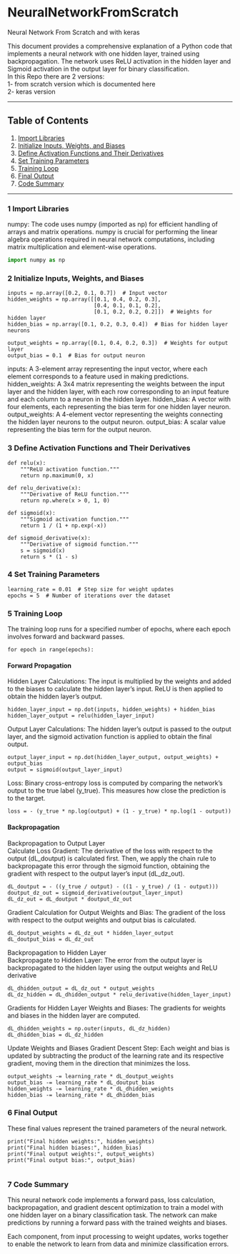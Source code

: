 # NeuralNetworkFromScratch
Neural Network From Scratch and with keras

This document provides a comprehensive explanation of a Python code that implements a neural network with one hidden layer, trained using backpropagation. The network uses ReLU activation in the hidden layer and Sigmoid activation in the output layer for binary classification.  
In this Repo there are 2 versions:  
1- from scratch version which is documented here  
2- keras version

---

## Table of Contents
1. [Import Libraries](#import-libraries)
2. [Initialize Inputs, Weights, and Biases](#initialize-inputs-weights-and-biases)
3. [Define Activation Functions and Their Derivatives](#define-activation-functions-and-their-derivatives)
4. [Set Training Parameters](#set-training-parameters)
5. [Training Loop](#training-loop)
6. [Final Output](#final-output)
7. [Code Summary](#code-summary)

---

### 1 Import Libraries

numpy: The code uses numpy (imported as np) for efficient handling of arrays and matrix operations. numpy is crucial for performing the linear algebra operations required in neural network computations, including matrix multiplication and element-wise operations.

```python
import numpy as np 
```




  
### 2 Initialize Inputs, Weights, and Biases


```
inputs = np.array([0.2, 0.1, 0.7])  # Input vector
hidden_weights = np.array([[0.1, 0.4, 0.2, 0.3],
                           [0.4, 0.1, 0.1, 0.2],
                           [0.1, 0.2, 0.2, 0.2]])  # Weights for hidden layer
hidden_bias = np.array([0.1, 0.2, 0.3, 0.4])  # Bias for hidden layer neurons

output_weights = np.array([0.1, 0.4, 0.2, 0.3])  # Weights for output layer
output_bias = 0.1  # Bias for output neuron
```
inputs: A 3-element array representing the input vector, where each element corresponds to a feature used in making predictions.
hidden_weights: A 3x4 matrix representing the weights between the input layer and the hidden layer, with each row corresponding to an input feature and each column to a neuron in the hidden layer.
hidden_bias: A vector with four elements, each representing the bias term for one hidden layer neuron.
output_weights: A 4-element vector representing the weights connecting the hidden layer neurons to the output neuron.
output_bias: A scalar value representing the bias term for the output neuron.

### 3 Define Activation Functions and Their Derivatives  

```
def relu(x):
    """ReLU activation function."""
    return np.maximum(0, x)
    
def relu_derivative(x):
    """Derivative of ReLU function."""
    return np.where(x > 0, 1, 0)
    
def sigmoid(x):
    """Sigmoid activation function."""
    return 1 / (1 + np.exp(-x))
    
def sigmoid_derivative(x):
    """Derivative of sigmoid function."""
    s = sigmoid(x)
    return s * (1 - s)

```
### 4 Set Training Parameters  
```
learning_rate = 0.01  # Step size for weight updates
epochs = 5  # Number of iterations over the dataset

```
### 5 Training Loop  
The training loop runs for a specified number of epochs, where each epoch involves forward and backward passes.
```
for epoch in range(epochs):
```
#### Forward Propagation
Hidden Layer Calculations: The input is multiplied by the weights and added to the biases to calculate the hidden layer’s input. ReLU is then applied to obtain the hidden layer’s output.
```
hidden_layer_input = np.dot(inputs, hidden_weights) + hidden_bias
hidden_layer_output = relu(hidden_layer_input)

```
Output Layer Calculations: The hidden layer’s output is passed to the output layer, and the sigmoid activation function is applied to obtain the final output.
```
output_layer_input = np.dot(hidden_layer_output, output_weights) + output_bias
output = sigmoid(output_layer_input)

```
Loss: Binary cross-entropy loss is computed by comparing the network’s output to the true label (y_true). This measures how close the prediction is to the target.
```
loss = - (y_true * np.log(output) + (1 - y_true) * np.log(1 - output))

```
#### Backpropagation 
Backpropagation to Output Layer  
Calculate Loss Gradient: The derivative of the loss with respect to the output (dL_doutput) is calculated first. Then, we apply the chain rule to backpropagate this error through the sigmoid function, obtaining the gradient with respect to the output layer’s input (dL_dz_out).
```
dL_doutput = - ((y_true / output) - ((1 - y_true) / (1 - output)))
doutput_dz_out = sigmoid_derivative(output_layer_input)
dL_dz_out = dL_doutput * doutput_dz_out

```
Gradient Calculation for Output Weights and Bias: The gradient of the loss with respect to the output weights and output bias is calculated.
```
dL_doutput_weights = dL_dz_out * hidden_layer_output
dL_doutput_bias = dL_dz_out

```
Backpropagation to Hidden Layer  
Backpropagate to Hidden Layer: The error from the output layer is backpropagated to the hidden layer using the output weights and ReLU derivative
```
dL_dhidden_output = dL_dz_out * output_weights
dL_dz_hidden = dL_dhidden_output * relu_derivative(hidden_layer_input)

```

Gradients for Hidden Layer Weights and Biases: The gradients for weights and biases in the hidden layer are computed.
```
dL_dhidden_weights = np.outer(inputs, dL_dz_hidden)
dL_dhidden_bias = dL_dz_hidden
```
Update Weights and Biases
Gradient Descent Step: Each weight and bias is updated by subtracting the product of the learning rate and its respective gradient, moving them in the direction that minimizes the loss.
```
output_weights -= learning_rate * dL_doutput_weights
output_bias -= learning_rate * dL_doutput_bias
hidden_weights -= learning_rate * dL_dhidden_weights
hidden_bias -= learning_rate * dL_dhidden_bias

```



### 6 Final Output
These final values represent the trained parameters of the neural network.  
```
print("Final hidden weights:", hidden_weights)
print("Final hidden biases:", hidden_bias)
print("Final output weights:", output_weights)
print("Final output bias:", output_bias)


```  
  
### 7 Code Summary
This neural network code implements a forward pass, loss calculation, backpropagation, and gradient descent optimization to train a model with one hidden layer on a binary classification task. The network can make predictions by running a forward pass with the trained weights and biases.

Each component, from input processing to weight updates, works together to enable the network to learn from data and minimize classification errors.
